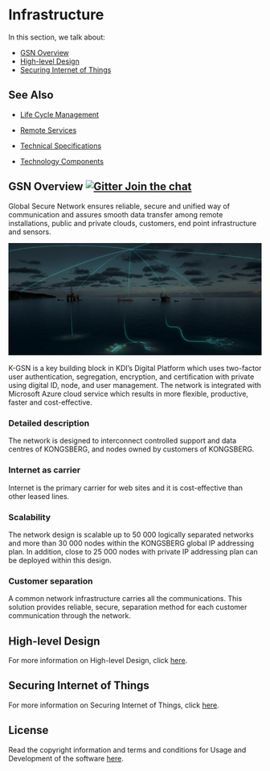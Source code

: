 # Infrastructure

In this section, we talk about:
- [GSN Overview](#GSN-Overview)
- [High-level Design](#High-level-Design)
- [Securing Internet of Things](#Securing-Internet-of-Things-)

## See Also

* [Life Cycle Management](Documentation/GSN%20Overview.md)

* [Remote Services](Documentation/Remote%20Services.md)

* [Technical Specifications](Documentation/Technical%20Specifications.md)

* [Technology Components](Documentation/Technology%20Components.md)


## GSN Overview   [![Gitter Join the chat](https://badges.gitter.im/Join%20Chat.svg)](https://gitter.im/kognifai/Lobby)

Global Secure Network ensures reliable, secure and unified way of communication and assures smooth data transfer among remote installations, public and private clouds, customers, end point infrastructure and sensors. 


![](.attachments/Overview.png)

K-GSN is a key building block in KDI’s Digital Platform which uses two-factor user authentication, segregation, encryption, and  certification with private using digital ID, node, and user management. The network is integrated with Microsoft Azure cloud service which results in more flexible, productive, faster and cost-effective.

### Detailed description

The network is designed to interconnect controlled support and data centres of KONGSBERG, and nodes owned by customers of KONGSBERG.

### Internet as carrier

Internet is the primary carrier for web sites and it is cost-effective than other leased lines.

### Scalability

The network design is scalable up to 50 000 logically separated networks and more than 30 000 nodes within the KONGSBERG global IP addressing plan. In addition, close to 25 000 nodes with private IP addressing plan can be deployed within this design.

### Customer separation

A common network infrastructure carries all the communications. This solution provides reliable, secure, separation method for each customer communication through the network.


## High-level Design
For more information on High-level Design, click [here](Documentation/High-level%20Design.md).

## Securing Internet of Things

For more information on Securing Internet of Things, click [here](Documentation/Securing%20Internet%20of%20Things.md).


## License
Read the copyright information and terms and conditions for Usage and Development of the software [here]( https://github.com/kognifai/Kognifai/blob/master/License.md#copyright--year-kongsberg-digital-as).

